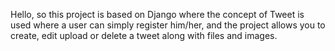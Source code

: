 Hello, so this project is based on Django where the concept of Tweet is used where a user can simply register him/her,
and the project allows you to create, edit upload or delete a tweet along with files and images.  

